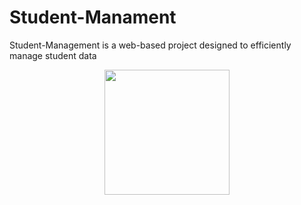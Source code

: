 # Student-Manament
Student-Management is a web-based project designed to efficiently manage student data

<p align="center">
  <a href="https://dotnet.microsoft.com" target="_blank">
    <img src="https://upload.wikimedia.org/wikipedia/commons/thumb/7/7d/Microsoft_.NET_logo.svg/456px-Microsoft_.NET_logo.svg.png" width="200">
  </a>
</p>

